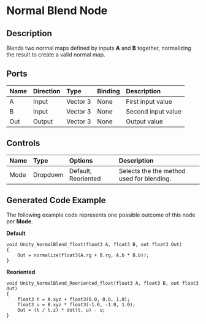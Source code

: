 # Normal Blend Node

## Description

Blends two normal maps defined by inputs **A** and **B** together, normalizing the result to create a valid normal map.

## Ports

| Name        | Direction           | Type  | Binding | Description |
|:------------ |:-------------|:-----|:---|:---|
| A      | Input | Vector 3 | None | First input value |
| B      | Input | Vector 3 | None | Second input value |
| Out | Output      |    Vector 3 | None | Output value |

## Controls

| Name        | Type           | Options  | Description |
|:------------ |:-------------|:-----|:---|
| Mode      | Dropdown | Default, Reoriented | Selects the the method used for blending. |

## Generated Code Example

The following example code represents one possible outcome of this node per **Mode**.

**Default**

```
void Unity_NormalBlend_float(float3 A, float3 B, out float3 Out)
{
    Out = normalize(float3(A.rg + B.rg, A.b * B.b));
}
```

**Reoriented**

```
void Unity_NormalBlend_Reoriented_float(float3 A, float3 B, out float3 Out)
{
    float3 t = A.xyz + float3(0.0, 0.0, 1.0);
    float3 u = B.xyz * float3(-1.0, -1.0, 1.0);
    Out = (t / t.z) * dot(t, u) - u;
}
```